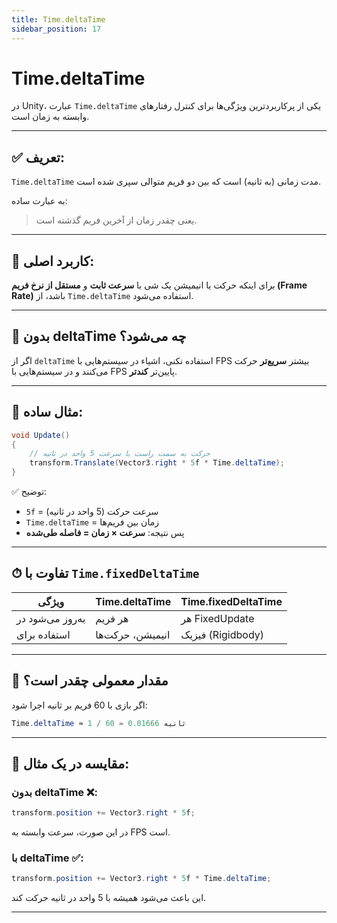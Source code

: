 ```yaml
---
title: Time.deltaTime
sidebar_position: 17
---
```


# Time.deltaTime

در Unity، عبارت `Time.deltaTime` یکی از پرکاربردترین ویژگی‌ها برای کنترل رفتارهای وابسته به زمان است.

---

## ✅ تعریف:

`Time.deltaTime` مدت زمانی (به ثانیه) است که بین دو فریم متوالی سپری شده است.

به عبارت ساده:

> یعنی چقدر زمان از آخرین فریم گذشته است.

---

## 📌 کاربرد اصلی:

برای اینکه حرکت یا انیمیشن یک شی با **سرعت ثابت** و **مستقل از نرخ فریم (Frame Rate)** باشد، از `Time.deltaTime` استفاده می‌شود.

---

## 🔧 بدون deltaTime چه می‌شود؟

اگر از `deltaTime` استفاده نکنی، اشیاء در سیستم‌هایی با FPS بیشتر **سریع‌تر** حرکت می‌کنند و در سیستم‌هایی با FPS پایین‌تر **کندتر**.

---

## 🧠 مثال ساده:

```csharp
void Update()
{
    // حرکت به سمت راست با سرعت 5 واحد در ثانیه
    transform.Translate(Vector3.right * 5f * Time.deltaTime);
}
```

✅‌ توضیح:

* `5f` = سرعت حرکت (5 واحد در ثانیه)
* `Time.deltaTime` = زمان بین فریم‌ها
* پس نتیجه: **سرعت × زمان = فاصله طی‌شده**

---

## ⏱ تفاوت با `Time.fixedDeltaTime`

| ویژگی            | Time.deltaTime   | Time.fixedDeltaTime |
| ---------------- | ---------------- | ------------------- |
| به‌روز می‌شود در | هر فریم          | هر FixedUpdate      |
| استفاده برای     | انیمیشن، حرکت‌ها | فیزیک (Rigidbody)   |

---

## 🧪 مقدار معمولی چقدر است؟

اگر بازی با 60 فریم بر ثانیه اجرا شود:

```csharp
Time.deltaTime ≈ 1 / 60 = 0.01666 ثانیه
```

---

## 🔄 مقایسه در یک مثال:

### بدون deltaTime ❌:

```csharp
transform.position += Vector3.right * 5f;
```

در این صورت، سرعت وابسته به FPS است.

### با deltaTime ✅:

```csharp
transform.position += Vector3.right * 5f * Time.deltaTime;
```

این باعث می‌شود همیشه با 5 واحد در ثانیه حرکت کند.

---